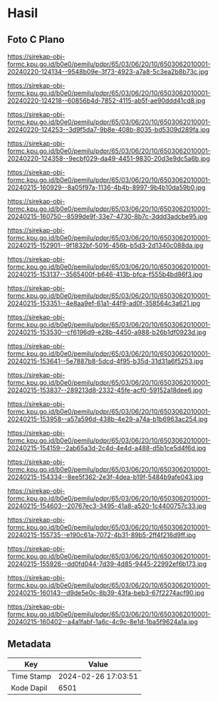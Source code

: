 # Hasil

## Foto C Plano

https://sirekap-obj-formc.kpu.go.id/b0e0/pemilu/pdpr/65/03/06/20/10/6503062010001-20240220-124134--9548b09e-3f73-4923-a7a8-5c3ea2b8b73c.jpg

https://sirekap-obj-formc.kpu.go.id/b0e0/pemilu/pdpr/65/03/06/20/10/6503062010001-20240220-124218--60856b4d-7852-4115-ab5f-ae90ddd41cd8.jpg

https://sirekap-obj-formc.kpu.go.id/b0e0/pemilu/pdpr/65/03/06/20/10/6503062010001-20240220-124253--3d9f5da7-9b8e-408b-8035-bd5309d289fa.jpg

https://sirekap-obj-formc.kpu.go.id/b0e0/pemilu/pdpr/65/03/06/20/10/6503062010001-20240220-124358--9ecbf029-da49-4451-9830-20d3e9dc5a6b.jpg

https://sirekap-obj-formc.kpu.go.id/b0e0/pemilu/pdpr/65/03/06/20/10/6503062010001-20240215-160929--8a05f97a-1136-4b4b-8997-9b4b10da59b0.jpg

https://sirekap-obj-formc.kpu.go.id/b0e0/pemilu/pdpr/65/03/06/20/10/6503062010001-20240215-160750--8599de9f-33e7-4730-8b7c-3ddd3adcbe95.jpg

https://sirekap-obj-formc.kpu.go.id/b0e0/pemilu/pdpr/65/03/06/20/10/6503062010001-20240215-152901--9f1832bf-5016-456b-b5d3-2d1340c088da.jpg

https://sirekap-obj-formc.kpu.go.id/b0e0/pemilu/pdpr/65/03/06/20/10/6503062010001-20240215-153137--3565400f-b646-413b-bfca-f555b4bd86f3.jpg

https://sirekap-obj-formc.kpu.go.id/b0e0/pemilu/pdpr/65/03/06/20/10/6503062010001-20240215-153351--4e8aa9ef-61a1-44f9-ad0f-358564c3a621.jpg

https://sirekap-obj-formc.kpu.go.id/b0e0/pemilu/pdpr/65/03/06/20/10/6503062010001-20240215-153530--cf6196d9-e28b-4450-a988-b26b1df0923d.jpg

https://sirekap-obj-formc.kpu.go.id/b0e0/pemilu/pdpr/65/03/06/20/10/6503062010001-20240215-153641--5e7887b8-5dcd-4f95-b35d-31d31a6f5253.jpg

https://sirekap-obj-formc.kpu.go.id/b0e0/pemilu/pdpr/65/03/06/20/10/6503062010001-20240215-153837--289213d8-2332-45fe-acf0-59152a18dee6.jpg

https://sirekap-obj-formc.kpu.go.id/b0e0/pemilu/pdpr/65/03/06/20/10/6503062010001-20240215-153958--a57a596d-438b-4e29-a74a-b1b6963ac254.jpg

https://sirekap-obj-formc.kpu.go.id/b0e0/pemilu/pdpr/65/03/06/20/10/6503062010001-20240215-154159--2ab65a3d-2c4d-4e4d-a488-d5b1ce5d4f6d.jpg

https://sirekap-obj-formc.kpu.go.id/b0e0/pemilu/pdpr/65/03/06/20/10/6503062010001-20240215-154334--8ee5f362-2e3f-4dea-b19f-5484b9afe043.jpg

https://sirekap-obj-formc.kpu.go.id/b0e0/pemilu/pdpr/65/03/06/20/10/6503062010001-20240215-154603--20767ec3-3495-41a8-a520-1c4400757c33.jpg

https://sirekap-obj-formc.kpu.go.id/b0e0/pemilu/pdpr/65/03/06/20/10/6503062010001-20240215-155735--e190c61a-7072-4b31-89b5-2ff4f216d9ff.jpg

https://sirekap-obj-formc.kpu.go.id/b0e0/pemilu/pdpr/65/03/06/20/10/6503062010001-20240215-155926--dd0fd044-7d39-4d85-9445-22992ef6b173.jpg

https://sirekap-obj-formc.kpu.go.id/b0e0/pemilu/pdpr/65/03/06/20/10/6503062010001-20240215-160143--d9de5e0c-8b39-43fa-beb3-67f2274acf90.jpg

https://sirekap-obj-formc.kpu.go.id/b0e0/pemilu/pdpr/65/03/06/20/10/6503062010001-20240215-160402--a4a1fabf-1a6c-4c9c-8e1d-1ba5f9624a1a.jpg


## Metadata

| Key        | Value               |
| ---------- | ------------------- |
| Time Stamp | 2024-02-26 17:03:51 |
| Kode Dapil | 6501                |



